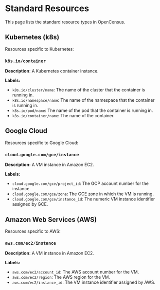 # Standard Resources

This page lists the standard resource types in OpenCensus.

## Kubernetes (k8s)

Resources specific to Kubernetes:

### `k8s.io/container`
**Description:** A Kubernetes container instance.

**Labels:**
* `k8s.io/cluster/name`: The name of the cluster that the container is running in.
* `k8s.io/namespace/name`: The name of the namespace that the container is running in.
* `k8s.io/pod/name`: The name of the pod that the container is running in.
* `k8s.io/container/name`: The name of the container.

## Google Cloud

Resources specific to Google Cloud:

### `cloud.google.com/gce/instance`
**Description:** A VM instance in Amazon EC2.

**Labels:**
* `cloud.google.com/gce/project_id`: The GCP account number for the instance.
* `cloud.google.com/gce/zone`: The GCE zone in which the VM is running.
* `cloud.google.com/gce/instance_id`: The numeric VM instance identifier assigned by GCE.

## Amazon Web Services (AWS)

Resources specific to AWS:

### `aws.com/ec2/instance`
**Description:** A VM instance in Amazon EC2.

**Labels:**
* `aws.com/ec2/account_id`: The AWS account number for the VM.
* `aws.com/ec2/region`: The AWS region for the VM.
* `aws.com/ec2/instance_id`: The VM instance identifier assigned by AWS.
